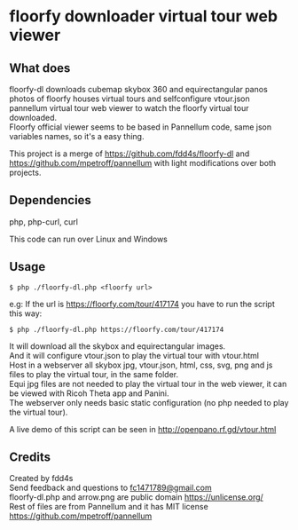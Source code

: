 # floorfy downloader virtual tour web viewer

## What does

floorfy-dl downloads cubemap skybox 360 and equirectangular panos photos of floorfy houses virtual tours and selfconfigure vtour.json pannellum virtual tour web viewer to watch the floorfy virtual tour downloaded.  
Floorfy official viewer seems to be based in Pannellum code, same json variables names, so it's a easy thing.  

This project is a merge of https://github.com/fdd4s/floorfy-dl and https://github.com/mpetroff/pannellum with light modifications over both projects.

## Dependencies

php, php-curl, curl  

This code can run over Linux and Windows  

## Usage

    $ php ./floorfy-dl.php <floorfy url>  

e.g: If the url is https://floorfy.com/tour/417174 you have to run the script this way:  

    $ php ./floorfy-dl.php https://floorfy.com/tour/417174  

It will download all the skybox and equirectangular images.  
And it will configure vtour.json to play the virtual tour with vtour.html  
Host in a webserver all skybox jpg, vtour.json, html, css, svg, png and js files to play the virtual tour, in the same folder.  
Equi jpg files are not needed to play the virtual tour in the web viewer, it can be viewed with Ricoh Theta app and Panini.  
The webserver only needs basic static configuration (no php needed to play the virtual tour).  

A live demo of this script can be seen in http://openpano.rf.gd/vtour.html

## Credits

Created by fdd4s  
Send feedback and questions to fc1471789@gmail.com  
floorfy-dl.php and arrow.png are public domain https://unlicense.org/  
Rest of files are from Pannellum and it has MIT license https://github.com/mpetroff/pannellum  
